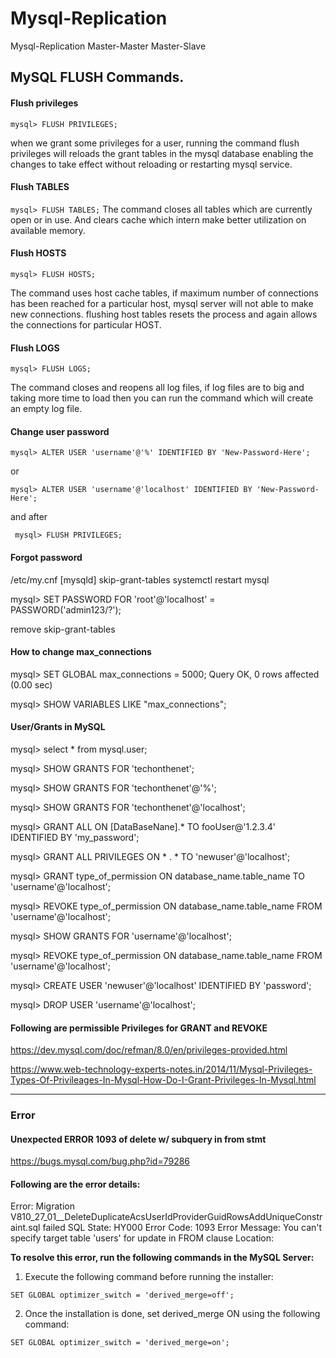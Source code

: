 # Mysql-Replication
Mysql-Replication Master-Master Master-Slave


## MySQL FLUSH Commands.


#### Flush privileges


``` mysql> FLUSH PRIVILEGES; ```

when we grant some privileges for a user, running the command flush privileges will reloads the grant tables in the mysql database enabling the changes to take effect without reloading or restarting mysql service.


#### Flush TABLES

``` mysql> FLUSH TABLES; ```
The command closes all tables which are currently open or in use. And clears cache which intern make better utilization on available memory.


#### Flush HOSTS

``` mysql> FLUSH HOSTS; ```

The command uses host cache tables, if maximum number of connections has been reached for a particular host, mysql server will not able to make new connections. flushing host tables resets the process and again allows the connections for particular HOST.


#### Flush LOGS

``` mysql> FLUSH LOGS; ```

The command closes and reopens all log files, if log files are to big and taking more time to load then you can run the command which will create an empty log file.


#### Change user password

``` mysql> ALTER USER 'username'@'%' IDENTIFIED BY 'New-Password-Here'; ```

or 

``` mysql> ALTER USER 'username'@'localhost' IDENTIFIED BY 'New-Password-Here'; ```

and after 

``` mysql> FLUSH PRIVILEGES;``` 

#### Forgot password

/etc/my.cnf
[mysqld] 
skip-grant-tables 
systemctl restart mysql

mysql> SET PASSWORD FOR 'root'@'localhost' = PASSWORD('admin123/?');

remove skip-grant-tables 

#### How to change max_connections

mysql> SET GLOBAL max_connections = 5000;
Query OK, 0 rows affected (0.00 sec)

mysql> SHOW VARIABLES LIKE "max_connections";


#### User/Grants in MySQL

mysql> select * from mysql.user;

mysql> SHOW GRANTS FOR 'techonthenet';

mysql> SHOW GRANTS FOR 'techonthenet'@'%';

mysql> SHOW GRANTS FOR 'techonthenet'@'localhost';

mysql> GRANT ALL ON [DataBaseNane].* TO fooUser@'1.2.3.4' IDENTIFIED BY 'my_password';

mysql> GRANT ALL PRIVILEGES ON * . * TO 'newuser'@'localhost';

mysql> GRANT type_of_permission ON database_name.table_name TO 'username'@'localhost';

mysql> REVOKE type_of_permission ON database_name.table_name FROM 'username'@'localhost';

mysql> SHOW GRANTS FOR 'username'@'localhost';

mysql> REVOKE type_of_permission ON database_name.table_name FROM 'username'@'localhost';

mysql> CREATE USER 'newuser'@'localhost' IDENTIFIED BY 'password';

mysql> DROP USER 'username'@'localhost';





#### Following are  permissible Privileges for GRANT and REVOKE

https://dev.mysql.com/doc/refman/8.0/en/privileges-provided.html

https://www.web-technology-experts-notes.in/2014/11/Mysql-Privileges-Types-Of-Privileages-In-Mysql-How-Do-I-Grant-Privileges-In-Mysql.html












--------------------------


### Error

#### Unexpected ERROR 1093 of delete w/ subquery in from stmt

https://bugs.mysql.com/bug.php?id=79286

#### Following are the error details:

Error: Migration V810_27_01__DeleteDuplicateAcsUserIdProviderGuidRowsAddUniqueConstraint.sql failed
SQL State: HY000
Error Code: 1093
Error Message: You can't specify target table 'users' for update in FROM clause
Location: <Location where the installation is done>
  
  **To resolve this error, run the following commands in the MySQL Server:**

1. Execute the following command before running the installer:

```SET GLOBAL optimizer_switch = 'derived_merge=off';```

2. Once the installation is done, set derived_merge ON using the following command:

```SET GLOBAL optimizer_switch = 'derived_merge=on';```


